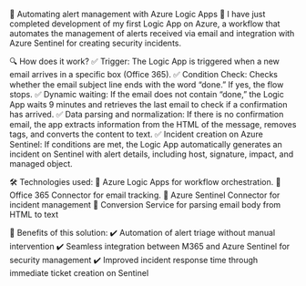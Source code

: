 🔹 Automating alert management with Azure Logic Apps 🔹
I have just completed development of my first Logic App on Azure, a workflow that automates the management of alerts received via email and integration with Azure Sentinel for creating security incidents.

🔍 How does it work?
✅ Trigger: The Logic App is triggered when a new email arrives in a specific box (Office 365).
✅ Condition Check: Checks whether the email subject line ends with the word “done.” If yes, the flow stops.
✅ Dynamic waiting: If the email does not contain “done,” the Logic App waits 9 minutes and retrieves the last email to check if a confirmation has arrived.
✅ Data parsing and normalization: If there is no confirmation email, the app extracts information from the HTML of the message, removes tags, and converts the content to text.
✅ Incident creation on Azure Sentinel: If conditions are met, the Logic App automatically generates an incident on Sentinel with alert details, including host, signature, impact, and managed object.

🛠 Technologies used:
🔹 Azure Logic Apps for workflow orchestration.
🔹 Office 365 Connector for email tracking.
🔹 Azure Sentinel Connector for incident management
🔹 Conversion Service for parsing email body from HTML to text

📌 Benefits of this solution:
✔️ Automation of alert triage without manual intervention
✔️ Seamless integration between M365 and Azure Sentinel for security management
✔️ Improved incident response time through immediate ticket creation on Sentinel
